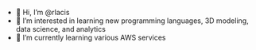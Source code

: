 - 👋 Hi, I’m @rlacis
- 👀 I’m interested in learning new programming languages, 3D modeling, data science, and analytics
- 🌱 I’m currently learning various AWS services 

<!---
rlacis/rlacis is a ✨ special ✨ repository because its `README.md` (this file) appears on your GitHub profile.
You can click the Preview link to take a look at your changes.
--->
